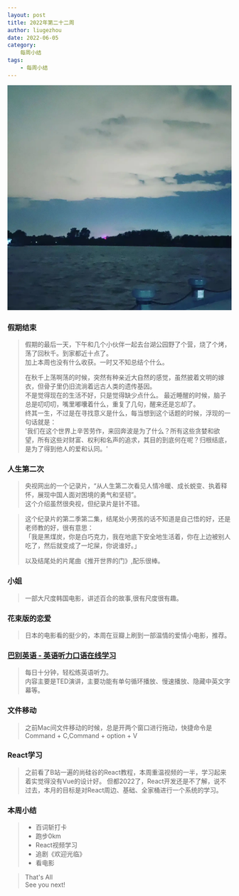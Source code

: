 ```yaml
---
layout: post
title: 2022年第二十二周
author: liugezhou
date: 2022-06-05
category:
    每周小结
tags:
    - 每周小结
---
```

![202222_01](https://raw.githubusercontent.com/liugezhou/image/master/blog/202222_01.kvaog578bdc.webp)
<!--more-->
### 假期结束  
> 假期的最后一天，下午和几个小伙伴一起去台湖公园野了个营，烧了个烤，荡了回秋千。到家都近十点了。  
> 加上本周也没有什么收获。一时又不知总结个什么。  
>
> 在秋千上荡啊荡的时候，突然有种亲近大自然的感觉，虽然披着文明的嫁衣，但骨子里仍旧流淌着远古人类的遗传基因。  
> 不是觉得现在的生活不好，只是觉得缺少点什么。
> 最近睡醒的时候，脑子总是叨叨叨，嘴里嘟囔着什么，重复了几句，醒来还是忘却了。  
> 终其一生，不过是在寻找意义是什么，每当想到这个话题的时候，浮现的一句话就是：  
> '我们在这个世界上辛苦劳作，来回奔波是为了什么？所有这些贪婪和欲望，所有这些对财富、权利和名声的追求，其目的到底何在呢？归根结底，是为了得到他人的爱和认同。' 


### 人生第二次
> 央视网出的一个记录片，“从人生第二次看见人情冷暖、成长蜕变、执着释怀，展现中国人面对困境的勇气和坚韧”。  
> 这个介绍虽然很央视，但纪录片是针不错。  

> 这个纪录片的第二季第二集，结尾处小男孩的话不知道是自己悟的好，还是老师教的好，很有意思：  
> 「我是黑煤炭，你是白巧克力，我在地底下安全地生活着，你在上边被别人吃了，然后就变成了一坨屎，你说谁好。」  
> 
> 以及结尾处的片尾曲《推开世界的门》,配乐很棒。

### 小姐
> 一部大尺度韩国电影，讲述百合的故事,很有尺度很有趣。

### 花束版的恋爱
> 日本的电影看的挺少的，本周在豆瓣上刷到一部温情的爱情小电影，推荐。

### [巴别英语 - 英语听力口语在线学习](https://www.babelabc.com/)
> 每日十分钟，轻松练英语听力。  
> 内容主要是TED演讲，主要功能有单句循环播放、慢速播放、隐藏中英文字幕等。

### 文件移动
> 之前Mac间文件移动的时候，总是开两个窗口进行拖动，快捷命令是Command + C,Command + option + V

### React学习
> 之前看了B站一遍的尚硅谷的React教程，本周重温视频的一半，学习起来着实觉得没有Vue的设计好。 
> 但都2022了，React开发还是不了解，说不过去，本月的目标是对React周边、基础、全家桶进行一个系统的学习。


### 本周小结
> - 百词斩打卡
> - 跑步0km 
> - React视频学习
> - 追剧《欢迎光临》
> - 看电影

> That's All  
> See you next!